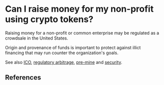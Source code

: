 # Can I raise money for my non-profit using crypto tokens?
Raising money for a non-profit or common enterprise may be regulated as a crowdsale in the United States. 

Origin and provenance of funds is important to protect against illict financing that may run counter the organization's goals.

See also [ICO](../concepts/ico.md), [regulatory arbitrage](../concepts/regulatory-arbitrage.md), [pre-mine](../concepts/pre-mine.md) and [security](../concepts/security.md).

## References